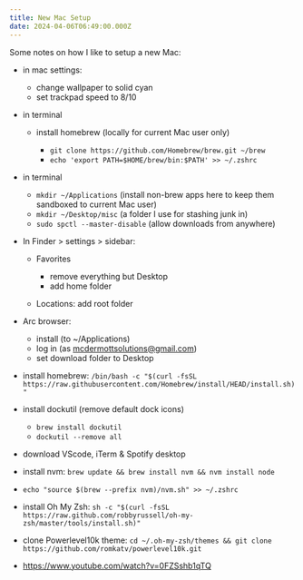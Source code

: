 ```yaml
---
title: New Mac Setup
date: 2024-04-06T06:49:00.000Z
---
```

Some notes on how I like to setup a new Mac:

* in mac settings:

  * change wallpaper to solid cyan
  * set trackpad speed to 8/10
* in terminal

  * install homebrew (locally for current Mac user only)

    * `git clone https://github.com/Homebrew/brew.git ~/brew`
    * `echo 'export PATH=$HOME/brew/bin:$PATH' >> ~/.zshrc`
* in terminal

  * `mkdir ~/Applications` (install non-brew apps here to keep them sandboxed to current Mac user)
  * `mkdir ~/Desktop/misc` (a folder I use for stashing junk in)
  * `sudo spctl --master-disable` (allow downloads from anywhere)
* In Finder > settings > sidebar:

  * Favorites

    * remove everything but Desktop
    * add home folder
  * Locations: add root folder
* Arc browser:

  * install (to ~/Applications) 
  * log in (as mcdermottsolutions@gmail.com)
  * set download folder to Desktop
* install homebrew: `/bin/bash -c "$(curl -fsSL https://raw.githubusercontent.com/Homebrew/install/HEAD/install.sh)"`
* install dockutil (remove default dock icons)

  * `brew install dockutil`
  * `dockutil --remove all`
* download VScode, iTerm & Spotify desktop
* install nvm: `brew update && brew install nvm && nvm install node`
* `echo "source $(brew --prefix nvm)/nvm.sh" >> ~/.zshrc`
* install Oh My Zsh: `sh -c "$(curl -fsSL https://raw.github.com/robbyrussell/oh-my-zsh/master/tools/install.sh)"`
* clone Powerlevel10k theme: `cd ~/.oh-my-zsh/themes && git clone https://github.com/romkatv/powerlevel10k.git`
* https://www.youtube.com/watch?v=0FZSshb1qTQ
